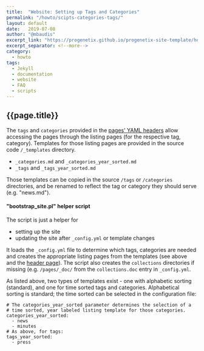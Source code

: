 ```yaml
---
title:  "Website: Setting up Tags and Categories"
permalink: "/howto/scipts-categories-tags/"
layout: default
date:   2019-07-08
author: "@mbaudis"
excerpt_link: "https://progenetix.github.io/progenetix-site-template/howto/scipts-categories-tags/"
excerpt_separator: <!--more-->
category:
  - howto
tags:
  - Jekyll
  - documentation
  - website
  - FAQ
  - scripts
---
```


<!--
This page is updated at the "excerpt_link" location linked in the header. If you want to keep/update a local version, you have to remove the link; then, your local page will be opened when clicking the menu link or the excerpt.
-->

## {{page.title}}

The `tags` and `categories` provided in the [pages' YAML headers](../yamlheader/) allow accessing the pages through the  listing pages (for the respective tag, category). Templates for those listing pages are provided in the source code `/_templates` directory.

<!--more-->

* `_categories.md` and `_categories_year_sorted.md`
* `_tags` and `_tags_year_sorted.md`

Those templates can be copied in the source `/tags` or `/categories` directories, and be renamed to reflect the tag or category they should serve (e.g. "news.md").

#### "bootstrap_site.pl" helper script

The script is just a helper for

* setting up the site
* updating the site after `_config.yml` or template changes

It loads the `_config.yml` file to determine which tags, categories are needed and creates the appropriate listing pages from the templates (see above and the [header page](../yamlheader/)). The script also creates the `collections` directories if missing (e.g. `/pages/_doc/` from the `collections.doc` entry in `_config.yml`.

As listed above, two types of templates exist - one with alphabetic sorting (standard), and one for time sorted tags and categories. Alphabetical sorting is standard; the time sorted can be selected in the configuration file:

```
# The categories_year_sorted parameter determines the selection of a
# time sorted, year labeled listing template for those categories.
categories_year_sorted:
  - news
  - minutes
# As above, for tags:
tags_year_sorted:
  - press
```
